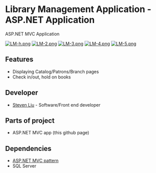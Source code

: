 # Library Management Application - ASP.NET Application
ASP.NET MVC Application

[![LM-h.png](https://i.postimg.cc/3rvMxcGT/LM-h.png)](https://postimg.cc/PNTV6KK3)
[![LM-2.png](https://i.postimg.cc/KjXHTmTy/LM-2.png)](https://postimg.cc/MMD522ts)
[![LM-3.png](https://i.postimg.cc/ncGPsbc6/LM-3.png)](https://postimg.cc/LnhT7WPT)
[![LM-4.png](https://i.postimg.cc/Kjy0zJXG/LM-4.png)](https://postimg.cc/wy0X45TZ)
[![LM-5.png](https://i.postimg.cc/nc23F43x/LM-5.png)](https://postimg.cc/4mK6w9C2)

## Features
- Displaying Catalog/Patrons/Branch pages
- Check in/out, hold on books


## Developer
- [Steven Liu](https://github.com/vanshg521) - Software/Front end developer

## Parts of project
- ASP.NET MVC app (this github page)

## Dependencies
- [ASP.NET MVC pattern](https://dotnet.microsoft.com/apps/aspnet/mvc)
- SQL Server
